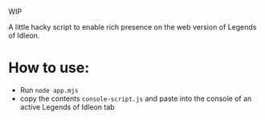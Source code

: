 WIP

A little hacky script to enable rich presence on the web version of Legends of Idleon.

# How to use:
* Run `node app.mjs`
* copy the contents `console-script.js` and paste into the console of an active Legends of Idleon tab
